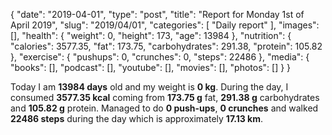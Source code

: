 {
    "date": "2019-04-01",
    "type": "post",
    "title": "Report for Monday 1st of April 2019",
    "slug": "2019\/04\/01",
    "categories": [
        "Daily report"
    ],
    "images": [],
    "health": {
        "weight": 0,
        "height": 173,
        "age": 13984
    },
    "nutrition": {
        "calories": 3577.35,
        "fat": 173.75,
        "carbohydrates": 291.38,
        "protein": 105.82
    },
    "exercise": {
        "pushups": 0,
        "crunches": 0,
        "steps": 22486
    },
    "media": {
        "books": [],
        "podcast": [],
        "youtube": [],
        "movies": [],
        "photos": []
    }
}

Today I am <strong>13984 days</strong> old and my weight is <strong>0 kg</strong>. During the day, I consumed <strong>3577.35 kcal</strong> coming from <strong>173.75 g</strong> fat, <strong>291.38 g</strong> carbohydrates and <strong>105.82 g</strong> protein. Managed to do <strong>0 push-ups</strong>, <strong>0 crunches</strong> and walked <strong>22486 steps</strong> during the day which is approximately <strong>17.13 km</strong>.